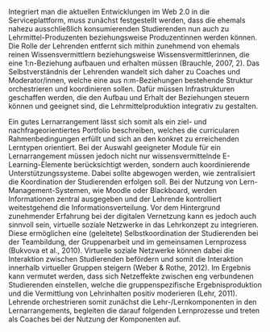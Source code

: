 <!-- filename: 04_Ein_neues_Rollenverstaendnis_von_Lehrenden.md -->
<!-- title: Ein neues Rollenverständnis von Lehrenden -->

Integriert man die aktuellen Entwicklungen im Web 2.0 in die Serviceplattform, muss zunächst festgestellt werden, dass die ehemals nahezu ausschließlich konsumierenden Studierenden nun auch zu Lehrmittel-Produzenten beziehungsweise Produzentinnen werden können. Die Rolle der Lehrenden entfernt sich mithin zunehmend von ehemals reinen Wissensvermittlern beziehungsweise Wissensvermittlerinnen, die eine 1:n-Beziehung aufbauen und erhalten müssen (Brauchle, 2007, 2). Das Selbstverständnis der Lehrenden wandelt sich daher zu Coaches und Moderator/innen, welche eine aus n:m-Beziehungen bestehende Struktur orchestrieren und koordinieren sollen. Dafür müssen Infrastrukturen geschaffen werden, die den Aufbau und Erhalt der Beziehungen steuern können und geeignet sind, die Lehrmittelproduktion integrativ zu gestalten.

Ein gutes Lernarrangement lässt sich somit als ein ziel- und nachfrageorientiertes Portfolio beschreiben, welches die curricularen Rahmenbedingungen erfüllt und sich an den konkret zu erreichenden Lerntypen orientiert. Bei der Auswahl geeigneter Module für ein Lernarrangement müssen jedoch nicht nur wissensvermittelnde E-Learning-Elemente berücksichtigt werden, sondern auch koordinierende Unterstützungssysteme. Dabei sollte abgewogen werden, wie zentralisiert die Koordination der Studierenden erfolgen soll. Bei der Nutzung von Lern-Management-Systemen, wie Moodle oder Blackboard, werden Informationen zentral ausgegeben und der Lehrende kontrolliert weitestgehend die Informationsverteilung. Vor dem Hintergrund zunehmender Erfahrung bei der digitalen Vernetzung kann es jedoch auch sinnvoll sein, virtuelle soziale Netzwerke in das Lehrkonzept zu integrieren. Diese ermöglichen eine (geleitete) Selbstkoordination der Studierenden bei der Teambildung, der Gruppenarbeit und im gemeinsamen Lernprozess (Bukvova et al., 2010). Virtuelle soziale Netzwerke können dabei die Interaktion zwischen Studierenden befördern und somit die Interaktion innerhalb virtueller Gruppen steigern (Weber & Rothe, 2012). Im Ergebnis kann vermutet werden, dass sich Netzeffekte zwischen eng verbundenen Studierenden einstellen, welche die gruppenspezifische Ergebnisproduktion und die Vermittlung von Lehrinhalten positiv moderieren (Lehr, 2011). Lehrende orchestrieren somit zunächst die Lehr-/Lernkomponenten in den Lernarrangements, begleiten die darauf folgenden Lernprozesse und treten als Coaches bei der Nutzung der Komponenten auf.
